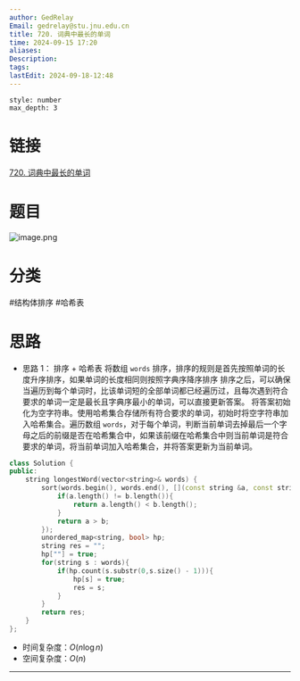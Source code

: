```yaml
---
author: GedRelay
Email: gedrelay@stu.jnu.edu.cn
title: 720. 词典中最长的单词
time: 2024-09-15 17:20
aliases: 
Description: 
tags: 
lastEdit: 2024-09-18-12:48
---
```


```toc
style: number
max_depth: 3
```

# 链接
[720. 词典中最长的单词](https://leetcode.cn/problems/longest-word-in-dictionary/) 

# 题目
![image.png](https://ged-pic-bed.oss-cn-guangzhou.aliyuncs.com/img/202409151720329.png)


# 分类
#结构体排序 #哈希表  

# 思路
- 思路 1：
排序 + 哈希表
将数组 `words` 排序，排序的规则是首先按照单词的长度升序排序，如果单词的长度相同则按照字典序降序排序
排序之后，可以确保当遍历到每个单词时，比该单词短的全部单词都已经遍历过，且每次遇到符合要求的单词一定是最长且字典序最小的单词，可以直接更新答案。
将答案初始化为空字符串。使用哈希集合存储所有符合要求的单词，初始时将空字符串加入哈希集合。遍历数组 `words`，对于每个单词，判断当前单词去掉最后一个字母之后的前缀是否在哈希集合中，如果该前缀在哈希集合中则当前单词是符合要求的单词，将当前单词加入哈希集合，并将答案更新为当前单词。


```cpp
class Solution {
public:
    string longestWord(vector<string>& words) {
        sort(words.begin(), words.end(), [](const string &a, const string &b){
            if(a.length() != b.length()){
                return a.length() < b.length();
            }
            return a > b;
        });
        unordered_map<string, bool> hp;
        string res = "";
        hp[""] = true;
        for(string s : words){
            if(hp.count(s.substr(0,s.size() - 1))){
                hp[s] = true;
                res = s;
            }
        }
        return res;
    }
};
```


- 时间复杂度：${O\left( n\log n \right)  }$ 
- 空间复杂度：${O\left( n \right)  }$ 


---

